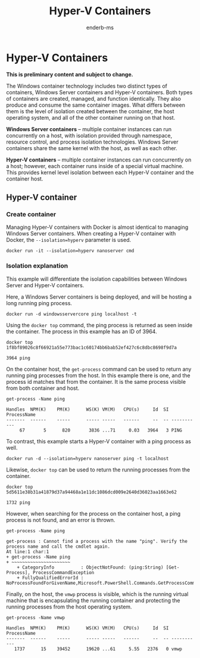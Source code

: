 ﻿---
title: Hyper-V Containers
description: Deploy Hyper-V containers.
keywords: docker, containers
author: enderb-ms
ms.date: 09/13/2016
ms.topic: article
ms.prod: windows-containers
ms.service: windows-containers
ms.assetid: 42154683-163b-47a1-add4-c7e7317f1c04
---

# Hyper-V Containers

**This is preliminary content and subject to change.** 

The Windows container technology includes two distinct types of containers, Windows Server containers and Hyper-V containers. Both types of containers are created, managed, and function identically. They also produce and consume the same container images. What differs between them is the level of isolation created between the container, the host operating system, and all of the other container running on that host.

**Windows Server containers** – multiple container instances can run concurrently on a host, with isolation provided through namespace, resource control, and process isolation technologies.  Windows Server containers share the same kernel with the host, as well as each other.

**Hyper-V containers** – multiple container instances can run concurrently on a host; however, each container runs inside of a special virtual machine. This provides kernel level isolation between each Hyper-V container and the container host.

## Hyper-V container

### Create container

Managing Hyper-V containers with Docker is almost identical to managing Windows Server containers. When creating a Hyper-V container with Docker, the `--isolation=hyperv` parameter is used.

```none
docker run -it --isolation=hyperv nanoserver cmd
```

### Isolation explanation

This example will differentiate the isolation capabilities between Windows Server and Hyper-V containers. 

Here, a Windows Server containers is being deployed, and will be hosting a long running ping process.

```none
docker run -d windowsservercore ping localhost -t
```

Using the `docker top` command, the ping process is returned as seen inside the container. The process in this example has an ID of 3964.

```none
docker top 1f8bf89026c8f66921a55e773bac1c60174bb6bab52ef427c6c8dbc8698f9d7a

3964 ping
```

On the container host, the `get-process` command can be used to return any running ping processes from the host. In this example there is one, and the process id matches that from the container. It is the same process visible from both container and host.

```none
get-process -Name ping

Handles  NPM(K)    PM(K)      WS(K) VM(M)   CPU(s)     Id  SI ProcessName
-------  ------    -----      ----- -----   ------     --  -- -----------
     67       5      820       3836 ...71     0.03   3964   3 PING
```

To contrast, this example starts a Hyper-V container with a ping process as well. 

```none
docker run -d --isolation=hyperv nanoserver ping -t localhost
```

Likewise, `docker top` can be used to return the running processes from the container.

```none
docker top 5d5611e38b31a41879d37a94468a1e11dc1086dcd009e2640d36023aa1663e62

1732 ping
```

However, when searching for the process on the container host, a ping process is not found, and an error is thrown.

```none
get-process -Name ping

get-process : Cannot find a process with the name "ping". Verify the process name and call the cmdlet again.
At line:1 char:1
+ get-process -Name ping
+ ~~~~~~~~~~~~~~~~~~~~~~
    + CategoryInfo          : ObjectNotFound: (ping:String) [Get-Process], ProcessCommandException
    + FullyQualifiedErrorId : NoProcessFoundForGivenName,Microsoft.PowerShell.Commands.GetProcessCommand
```

Finally, on the host, the `vmwp` process is visible, which is the running virtual machine that is encapsulating the running container and protecting the running processes from the host operating system.

```none
get-process -Name vmwp

Handles  NPM(K)    PM(K)      WS(K) VM(M)   CPU(s)     Id  SI ProcessName
-------  ------    -----      ----- -----   ------     --  -- -----------
   1737      15    39452      19620 ...61     5.55   2376   0 vmwp
```
